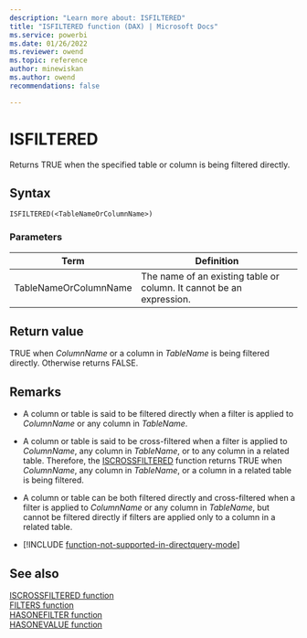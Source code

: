 ```yaml
---
description: "Learn more about: ISFILTERED"
title: "ISFILTERED function (DAX) | Microsoft Docs"
ms.service: powerbi 
ms.date: 01/26/2022
ms.reviewer: owend
ms.topic: reference
author: minewiskan
ms.author: owend 
recommendations: false

---
```

# ISFILTERED

Returns TRUE when the specified table or column is being filtered directly.
  
## Syntax  
  
```dax
ISFILTERED(<TableNameOrColumnName>)  
```
  
### Parameters  

|Term|Definition|  
|--------|--------------|  
|TableNameOrColumnName|The name of an existing table or column. It cannot be an expression.|
  
## Return value

TRUE when *ColumnName* or a column in *TableName* is being filtered directly. Otherwise returns FALSE.
  
## Remarks  

- A column or table is said to be filtered directly when a filter is applied to *ColumnName* or any column in *TableName*.
  
- A column or table is said to be cross-filtered when a filter is applied to *ColumnName*, any column in *TableName*, or to any column in a related table. Therefore, the [ISCROSSFILTERED](iscrossfiltered-function-dax.md) function returns TRUE when *ColumnName*, any column in *TableName*, or a column in a related table is being filtered.

- A column or table can be both filtered directly and cross-filtered when a filter is applied to *ColumnName* or any column in *TableName*, but cannot be filtered directly if filters are applied only to a column in a related table.

- [!INCLUDE [function-not-supported-in-directquery-mode](includes/function-not-supported-in-directquery-mode.md)]

## See also

[ISCROSSFILTERED function](iscrossfiltered-function-dax.md)  
[FILTERS function](filters-function-dax.md)  
[HASONEFILTER function](hasonefilter-function-dax.md)  
[HASONEVALUE function](hasonevalue-function-dax.md)  
